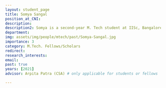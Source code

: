 ```yaml
---
layout: student_page
title: Somya Sangal
position_at_CNI: 
description: 
description2: Somya is a second-year M. Tech student at IISc, Bangalore, working under the guidance of Dr. Arpita Patra, in Cryptography and Information Security Lab. Before joining IISc, she obtained her bachelor’s in computer science from Netaji Subhas Institute of Technology, Delhi. Her primary field of research is Secure Multiparty Computation, a standard-bearer problem in the broad area of Cryptography. She plans to focus on determining the feasibility of MPC protocols using cryptographic primitives as underlying assumptions and coming up with reasonable lower bounds on the complexity of computation, communication, and rounds.
department:
img: assets/img/people/mtech/past/Somya-Sangal.jpg
importance: 3
category: M.Tech. Fellows/Scholars
redirect: 
research_interests: 
email: 
past: true
years: [2021]
advisor: Arpita Patra (CSA) # only applicable for students or fellows

---
```

